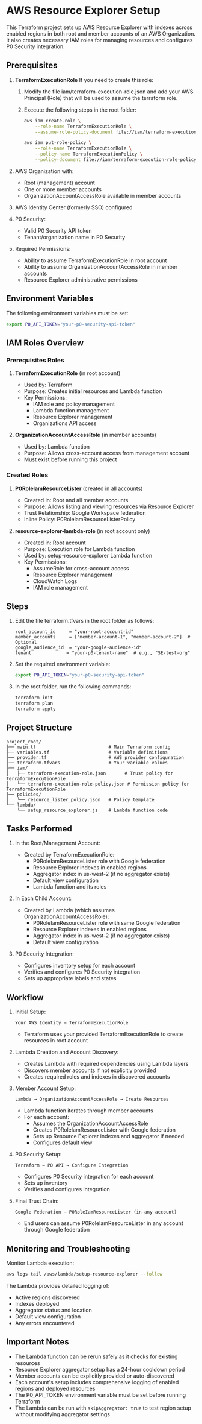 # AWS Resource Explorer Setup

This Terraform project sets up AWS Resource Explorer with indexes across enabled regions in both root and member accounts of an AWS Organization. It also creates necessary IAM roles for managing resources and configures P0 Security integration.

## Prerequisites

1. **TerraformExecutionRole**
    If you need to create this role:
    1. Modify the file iam/terraform-execution-role.json and add your AWS Principal (Role) that will be used to assume the terraform role.
    2. Execute the following steps in the root folder:

        ```bash
        aws iam create-role \
            --role-name TerraformExecutionRole \
            --assume-role-policy-document file://iam/terraform-execution-role.json

        aws iam put-role-policy \
            --role-name TerraformExecutionRole \
            --policy-name TerraformExecutionPolicy \
            --policy-document file://iam/terraform-execution-role-policy.json
        ```

2. AWS Organization with:
   - Root (management) account
   - One or more member accounts
   - OrganizationAccountAccessRole available in member accounts

3. AWS Identity Center (formerly SSO) configured

4. P0 Security:
   - Valid P0 Security API token
   - Tenant/organization name in P0 Security

5. Required Permissions:
   - Ability to assume TerraformExecutionRole in root account
   - Ability to assume OrganizationAccountAccessRole in member accounts
   - Resource Explorer administrative permissions

## Environment Variables

The following environment variables must be set:

```bash
export P0_API_TOKEN="your-p0-security-api-token"
```

## IAM Roles Overview

### Prerequisites Roles
1. **TerraformExecutionRole** (in root account)
   - Used by: Terraform
   - Purpose: Creates initial resources and Lambda function
   - Key Permissions:
     - IAM role and policy management
     - Lambda function management
     - Resource Explorer management
     - Organizations API access

2. **OrganizationAccountAccessRole** (in member accounts)
   - Used by: Lambda function
   - Purpose: Allows cross-account access from management account
   - Must exist before running this project

### Created Roles

1. **P0RoleIamResourceLister** (created in all accounts)
   - Created in: Root and all member accounts
   - Purpose: Allows listing and viewing resources via Resource Explorer
   - Trust Relationship: Google Workspace federation
   - Inline Policy: P0RoleIamResourceListerPolicy

2. **resource-explorer-lambda-role** (in root account only)
   - Created in: Root account
   - Purpose: Execution role for Lambda function
   - Used by: setup-resource-explorer Lambda function
   - Key Permissions:
     - AssumeRole for cross-account access
     - Resource Explorer management
     - CloudWatch Logs
     - IAM role management

## Steps

1. Edit the file terraform.tfvars in the root folder as follows:
    ```hcl
    root_account_id     = "your-root-account-id"
    member_accounts     = ["member-account-1", "member-account-2"]  # Optional
    google_audience_id  = "your-google-audience-id"
    tenant             = "your-p0-tenant-name"  # e.g., "SE-test-org"
    ```

2. Set the required environment variable:
    ```bash
    export P0_API_TOKEN="your-p0-security-api-token"
    ```

3. In the root folder, run the following commands:
    ```bash
    terraform init
    terraform plan
    terraform apply
    ```

## Project Structure

```
project_root/
├── main.tf                           # Main Terraform config
├── variables.tf                      # Variable definitions
├── provider.tf                       # AWS provider configuration
├── terraform.tfvars                  # Your variable values
├── iam/
│   ├── terraform-execution-role.json       # Trust policy for TerraformExecutionRole
│   └── terraform-execution-role-policy.json # Permission policy for TerraformExecutionRole
├── policies/
│   └── resource_lister_policy.json   # Policy template
└── lambda/
    └── setup_resource_explorer.js    # Lambda function code
```

## Tasks Performed

1. In the Root/Management Account:
   - Created by TerraformExecutionRole:
     - P0RoleIamResourceLister role with Google federation
     - Resource Explorer indexes in enabled regions
     - Aggregator index in us-west-2 (if no aggregator exists)
     - Default view configuration
     - Lambda function and its roles

2. In Each Child Account:
   - Created by Lambda (which assumes OrganizationAccountAccessRole):
     - P0RoleIamResourceLister role with same Google federation
     - Resource Explorer indexes in enabled regions
     - Aggregator index in us-west-2 (if no aggregator exists)
     - Default view configuration

3. P0 Security Integration:
   - Configures inventory setup for each account
   - Verifies and configures P0 Security integration
   - Sets up appropriate labels and states

## Workflow

1. Initial Setup:
   ```
   Your AWS Identity → TerraformExecutionRole
   ```
   - Terraform uses your provided TerraformExecutionRole to create resources in root account

2. Lambda Creation and Account Discovery:
   - Creates Lambda with required dependencies using Lambda layers
   - Discovers member accounts if not explicitly provided
   - Creates required roles and indexes in discovered accounts

3. Member Account Setup:
   ```
   Lambda → OrganizationAccountAccessRole → Create Resources
   ```
   - Lambda function iterates through member accounts
   - For each account:
     - Assumes the OrganizationAccountAccessRole
     - Creates P0RoleIamResourceLister with Google federation
     - Sets up Resource Explorer indexes and aggregator if needed
     - Configures default view

4. P0 Security Setup:
   ```
   Terraform → P0 API → Configure Integration
   ```
   - Configures P0 Security integration for each account
   - Sets up inventory
   - Verifies and configures integration

5. Final Trust Chain:
   ```
   Google Federation → P0RoleIamResourceLister (in any account)
   ```
   - End users can assume P0RoleIamResourceLister in any account through Google federation

## Monitoring and Troubleshooting

Monitor Lambda execution:
```bash
aws logs tail /aws/lambda/setup-resource-explorer --follow
```

The Lambda provides detailed logging of:
- Active regions discovered
- Indexes deployed
- Aggregator status and location
- Default view configuration
- Any errors encountered

## Important Notes

- The Lambda function can be rerun safely as it checks for existing resources
- Resource Explorer aggregator setup has a 24-hour cooldown period
- Member accounts can be explicitly provided or auto-discovered
- Each account's setup includes comprehensive logging of enabled regions and deployed resources
- The P0_API_TOKEN environment variable must be set before running Terraform
- The Lambda can be run with `skipAggregator: true` to test region setup without modifying aggregator settings
